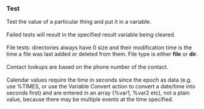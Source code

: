 ### Test

Test the value of a particular thing and put it in a variable.\
\
Failed tests will result in the specified result variable being
cleared.\
\
File tests: directories always have 0 size and their modification time
is the time a file was last added or deleted from them. File type is
either **file** or **dir**.\
\
Contact lookups are based on the phone number of the contact.\
\
Calendar values require the time in seconds since the epoch as data
(e.g. use %TIMES, or use the Variable Convert action to convert a
date/time into seconds first) and are entered in an array (%var1, %var2
etc), not a plain value, because there may be multiple events at the
time specified.
